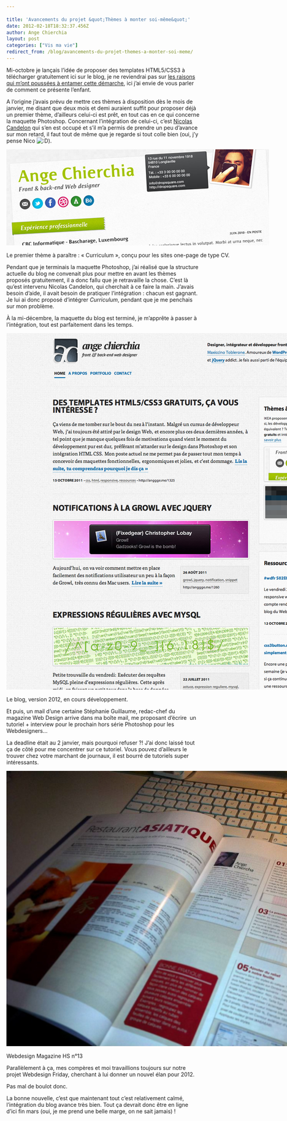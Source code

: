 ```yaml
---

title: 'Avancements du projet &quot;Thèmes à monter soi-même&quot;'
date: 2012-02-18T18:32:37.456Z
author: Ange Chierchia
layout: post
categories: ["Vis ma vie"]
redirect_from: /blog/avancements-du-projet-themes-a-monter-soi-meme/
---
```

Mi-octobre je lançais l’idée de proposer des templates HTML5/CSS3 à télécharger gratuitement ici sur le blog, je ne reviendrai pas sur [les raisons qui m’ont poussées à entamer cette démarche](http://chierchia.fr/xhtml-css/template-html5-css3-gratuit/ "Des templates HTML5/CSS3 gratuits, ça vous intéresse ?"), ici j’ai envie de vous parler de comment ce présente l’enfant.<!--more-->

A l’origine j’avais prévu de mettre ces thèmes à disposition dès le mois de janvier, me disant que deux mois et demi auraient suffit pour proposer déjà un premier thème, d’ailleurs celui-ci est prêt, en tout cas en ce qui concerne la maquette Photoshop. Concernant l’intégration de celui-ci, c’est [Nicolas Candelon](http://twitter.com/Rhadax "Nicolas Candelon sur Twitter") qui s’en est occupé et s’il m’a permis de prendre un peu d’avance sur mon retard, il faut tout de même que je regarde si tout colle bien (oui, j’y pense Nico  <img class="wp-smiley" src="http://i0.wp.com/chierchia.fr/blog/wp-includes/images/smilies/icon_biggrin.gif?w=660" alt=":D" data-recalc-dims="1" />).

<div id="attachment_1426" class="wp-caption aligncenter" style="width: 695px;">
  <p>
    <img class="size-full wp-image-1426 " title="preview-theme-curriculum" src="/contents/uploads/preview-theme-curriculum.jpg?resize=660%2C241" alt="" data-recalc-dims="1" />
  </p>
  
  <p class="wp-caption-text">
    Le premier thème à paraître : &laquo;&nbsp;Curriculum&nbsp;&raquo;, conçu pour les sites one-page de type CV.
  </p>
</div>

Pendant que je terminais la maquette Photoshop, j’ai réalisé que la structure actuelle du blog ne convenait plus pour mettre en avant les thèmes proposés gratuitement, il a donc fallu que je retravaille la chose. C’est là qu’est intervenu Nicolas Candelon, qui cherchait à ce faire la main. J’avais besoin d’aide, il avait besoin de pratiquer l’intégration : chacun est gagnant. Je lui ai donc proposé d’intégrer _Curriculum_, pendant que je me penchais sur mon problème.

À la mi-décembre, la maquette du blog est terminé, je m’apprête à passer à l’intégration, tout est parfaitement dans les temps.

<div id="attachment_1432" class="wp-caption aligncenter" style="width: 1034px;">
  <p>
    <img class="size-large wp-image-1432 " title="blog-2012" src="/contents/uploads/blog-2012.png?resize=660%2C598" alt="" data-recalc-dims="1" />
  </p>
  
  <p class="wp-caption-text">
    Le blog, version 2012, en cours développement.
  </p>
</div>

Et puis, un mail d’une certaine Stéphanie Guillaume, redac-chef du magazine Web Design arrive dans ma boîte mail, me proposant d’écrire  un tutoriel + interview pour le prochain hors série Photoshop pour les Webdesigners…

La deadline était au 2 janvier, mais pourquoi refuser ?! J’ai donc laissé tout ça de côté pour me concentrer sur ce tutoriel. Vous pouvez d’ailleurs le trouver chez votre marchant de journaux, il est bourré de tutoriels super intéressants.

<div id="attachment_1435" class="wp-caption aligncenter" style="width: 970px;">
  <p>
    <img class="size-full wp-image-1435" title="article-webdesign-mag" src="/contents/uploads/article-webdesign-mag.jpg?resize=660%2C493" alt="" data-recalc-dims="1" />
  </p>
  
  <p class="wp-caption-text">
    Webdesign Magazine HS n°13
  </p>
</div>

Parallèlement à ça, mes compères et moi travaillions toujours sur notre projet Webdesign Friday, cherchant à lui donner un nouvel élan pour 2012.

Pas mal de boulot donc.

La bonne nouvelle, c’est que maintenant tout c’est relativement calmé, l’intégration du blog avance très bien. Tout ça devrait donc être en ligne d’ici fin mars (oui, je me prend une belle marge, on ne sait jamais) !